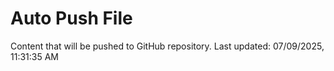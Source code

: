# Auto Push File

Content that will be pushed to GitHub repository.
Last updated: 07/09/2025, 11:31:35 AM